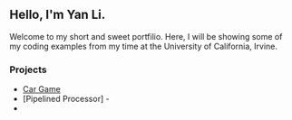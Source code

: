 ## Hello, I'm Yan Li. 
Welcome to my short and sweet portfilio. Here, I will be showing some of my coding examples from my time at the University of California, Irvine.

### Projects
- [Car Game](https://github.com/YanLUsername/car-game)
- [Pipelined Processor] -
- 
